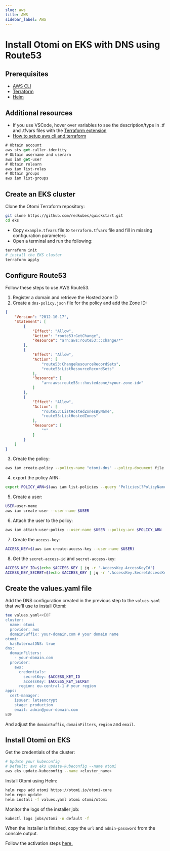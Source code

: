 ```yaml
---
slug: aws
title: AWS
sidebar_label: AWS
---
```


# Install Otomi on EKS with DNS using Route53

## Prerequisites

- [AWS CLI](https://aws.amazon.com/cli/)
- [Terraform](https://cloud.google.com/sdk/docs/install)
- [Helm](https://kubernetes.io/docs/tasks/tools/)

## Additional resources

- If you use VSCode, hover over variables to see the description/type in .tf and .tfvars files with the [Terraform extension](https://marketplace.visualstudio.com/items?itemName=HashiCorp.terraform)
- [How to setup aws cli and terraform](https://learn.hashicorp.com/tutorials/terraform/aws-build)


```jsx title="AWS CLI Cheat Sheet"
# Obtain account
aws sts get-caller-identity
# Obtain username and userarn
aws iam get-user
# Obtain rolearn
aws iam list-roles
# Obtain groups
aws iam list-groups
```

## Create an EKS cluster

Clone the Otomi Terraform repository:

```bash
git clone https://github.com/redkubes/quickstart.git
cd eks
```

- Copy `example.tfvars` file to `terraform.tfvars` file and fill in missing configuration parameters
- Open a terminal and run the following:

```bash
terraform init
# install the EKS cluster
terraform apply
```

## Configure Route53

Follow these steps to use AWS Route53.

1. Register a domain and retrieve the Hosted zone ID
2. Create a `dns-policy.json` file for the policy and add the Zone ID:

```json
{
    "Version": "2012-10-17",
    "Statement": [
        {
            "Effect": "Allow",
            "Action": "route53:GetChange",
            "Resource": "arn:aws:route53:::change/*"
        },
        {
            "Effect": "Allow",
            "Action": [
                "route53:ChangeResourceRecordSets",
                "route53:ListResourceRecordSets"
            ],
            "Resource": [
                "arn:aws:route53:::hostedzone/<your-zone-id>"
            ]
        },
        {
            "Effect": "Allow",
            "Action": [
                "route53:ListHostedZonesByName",
                "route53:ListHostedZones"
            ],
            "Resource": [
                "*"
            ]
        }
    ]
}
```

3. Create the policy:

```bash
aws iam create-policy --policy-name "otomi-dns" --policy-document file://dns-policy.json
```

4. export the policy ARN:

```bash
export POLICY_ARN=$(aws iam list-policies --query 'Policies[?PolicyName==`<policy-name>`].Arn' --output text)
```

5. Create a user:

```bash
USER=user-name
aws iam create-user --user-name $USER
```

6. Attach the user to the policy:

```bash
aws iam attach-user-policy --user-name $USER --policy-arn $POLICY_ARN
```

7. Create the `access-key`:

```bash
ACCESS_KEY=$(aws iam create-access-key --user-name $USER)
```

8. Get the `secret-access-id` and `secret-access-key`:

```bash
ACCESS_KEY_ID=$(echo $ACCESS_KEY | jq -r '.AccessKey.AccessKeyId')
ACCESS_KEY_SECRET=$(echo $ACCESS_KEY | jq -r '.AccessKey.SecretAccessKey')
```

## Create the values.yaml file

Add the DNS configuration created in the previous step to the `values.yaml` that we'll use to install Otomi:
```bash
tee values.yaml<<EOF
cluster:
  name: otomi
  provider: aws
  domainSuffix: your-domain.com # your domain name
otomi:
  hasExternalDNS: true
dns:
  domainFilters: 
    - your-domain.com
  provider:
    aws:
      credentials:
        secretKey: $ACCESS_KEY_ID
        accessKey: $ACCESS_KEY_SECRET
      region: eu-central-1 # your region
apps:
  cert-manager:
    issuer: letsencrypt
    stage: production
    email: admin@your-domain.com
EOF
```

And adjust the `domainSuffix`, `domainFilters`, `region` and `email`.


## Install Otomi on EKS

Get the credentials of the cluster:

```bash
# Update your kubeconfig
# Default: aws eks update-kubeconfig --name otomi
aws eks update-kubeconfig --name <cluster_name>
```

Install Otomi using Helm:

```bash
helm repo add otomi https://otomi.io/otomi-core
helm repo update
helm install -f values.yaml otomi otomi/otomi
```

Monitor the logs of the installer job:

```bash
kubectl logs jobs/otomi -n default -f
```

When the installer is finished, copy the `url` and `admin-password` from the console output.

Follow the activation steps [here.](https://otomi.io/docs/get-started/activation)
